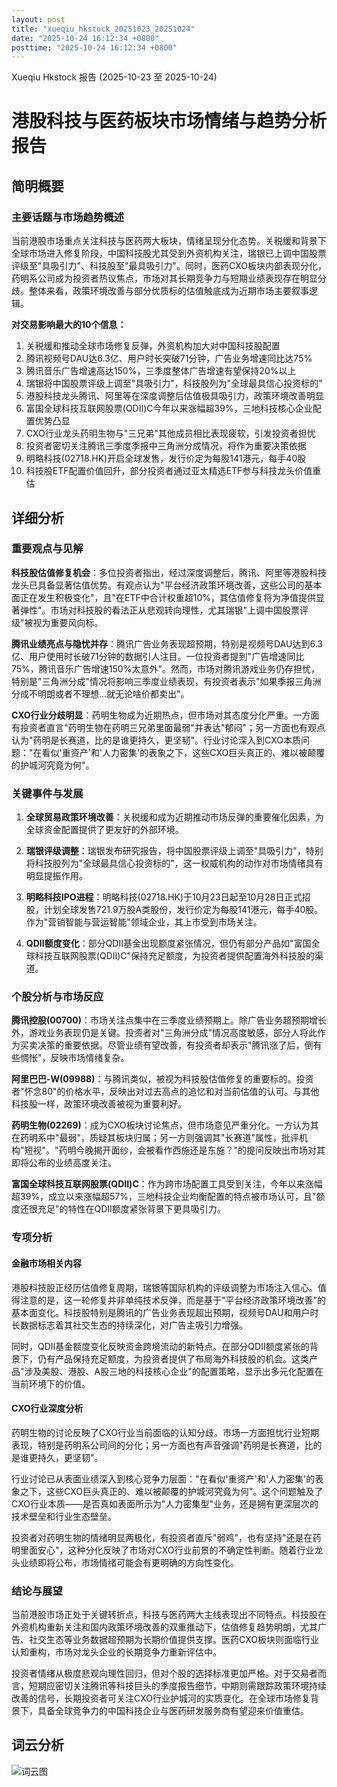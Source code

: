```yaml
---
layout: post
title: "xueqiu_hkstock_20251023_20251024"
date: "2025-10-24 16:12:34 +0800"
posttime: "2025-10-24 16:12:34 +0800"
---
```


Xueqiu Hkstock 报告 (2025-10-23 至 2025-10-24)

# 港股科技与医药板块市场情绪与趋势分析报告

## 简明概要

### 主要话题与市场趋势概述

当前港股市场重点关注科技与医药两大板块，情绪呈现分化态势。关税缓和背景下全球市场进入修复阶段，中国科技股尤其受到外资机构关注，瑞银已上调中国股票评级至"具吸引力"、科技股至"最具吸引力"。同时，医药CXO板块内部表现分化，药明系公司成为投资者热议焦点，市场对其长期竞争力与短期业绩表现存在明显分歧。整体来看，政策环境改善与部分优质标的估值触底成为近期市场主要叙事逻辑。

**对交易影响最大的10个信息：**
1. 关税缓和推动全球市场修复反弹，外资机构加大对中国科技股配置
2. 腾讯视频号DAU达6.3亿、用户时长突破71分钟，广告业务增速同比达75%
3. 腾讯音乐广告增速高达150%，三季度整体广告增速有望保持20%以上
4. 瑞银将中国股票评级上调至"具吸引力"，科技股列为"全球最具信心投资标的"
5. 港股科技龙头腾讯、阿里等在深度调整后估值极具吸引力，政策环境改善明显
6. 富国全球科技互联网股票(QDII)C今年以来涨幅超39%，三地科技核心企业配置优势凸显
7. CXO行业龙头药明生物与"三兄弟"其他成员相比表现疲软，引发投资者担忧
8. 投资者密切关注腾讯三季度季报中三角洲分成情况，将作为重要决策依据
9. 明略科技(02718.HK)开启全球发售，发行价定为每股141港元，每手40股
10. 科技股ETF配置价值回升，部分投资者通过亚太精选ETF参与科技龙头价值重估

## 详细分析

### 重要观点与见解

**科技股估值修复机会**：多位投资者指出，经过深度调整后，腾讯、阿里等港股科技龙头已具备显著估值优势。有观点认为"平台经济政策环境改善，这些公司的基本面正在发生积极变化"，且"在ETF中合计权重超10%，其估值修复将为净值提供显著弹性"。市场对科技股的看法正从悲观转向理性，尤其瑞银"上调中国股票评级"被视为重要风向标。

**腾讯业绩亮点与隐忧并存**：腾讯广告业务表现超预期，特别是视频号DAU达到6.3亿、用户使用时长破71分钟的数据引人注目。一位投资者提到"广告增速同比75%，腾讯音乐广告增速150%太意外"。然而，市场对腾讯游戏业务仍存担忧，特别是"三角洲分成"情况将影响三季度业绩表现，有投资者表示"如果季报三角洲分成不明朗或者不理想...就无论啥价都卖出"。

**CXO行业分歧明显**：药明生物成为近期热点，但市场对其态度分化严重。一方面有投资者直言"药明生物在药明三兄弟里面最弱"并表达"郁闷"；另一方面也有观点认为"药明是长赛道，比的是谁更持久，更坚韧"。行业讨论深入到CXO本质问题："在看似'重资产'和'人力密集'的表象之下，这些CXO巨头真正的、难以被颠覆的护城河究竟为何"。

### 关键事件与发展

1. **全球贸易政策环境改善**：关税缓和成为近期推动市场反弹的重要催化因素，为全球资金配置提供了更友好的外部环境。

2. **瑞银评级调整**：瑞银发布研究报告，将中国股票评级上调至"具吸引力"，特别将科技股列为"全球最具信心投资标的"，这一权威机构的动作对市场情绪具有明显提振作用。

3. **明略科技IPO进程**：明略科技(02718.HK)于10月23日起至10月28日正式招股，计划全球发售721.9万股A类股份，发行价定为每股141港元，每手40股。作为"营销智能与营运智能"领域企业，其上市受到市场关注。

4. **QDII额度变化**：部分QDII基金出现额度紧张情况，但仍有部分产品如"富国全球科技互联网股票(QDII)C"保持充足额度，为投资者提供配置海外科技股的渠道。

### 个股分析与市场反应

**腾讯控股(00700)**：市场关注点集中在三季度业绩预期上。除广告业务超预期增长外，游戏业务表现仍是关键。投资者对"三角洲分成"情况高度敏感，部分人将此作为买卖决策的重要依据。尽管业绩有望改善，有投资者却表示"腾讯涨了后，倒有些惆怅"，反映市场情绪复杂。

**阿里巴巴-W(09988)**：与腾讯类似，被视为科技股估值修复的重要标的。投资者"怀念80"的价格水平，反映出对过去高点的追忆和对当前估值的认可。与其他科技股一样，政策环境改善被视为重要利好。

**药明生物(02269)**：成为CXO板块讨论焦点，但市场意见严重分化。一方认为其在药明系中"最弱"，质疑其板块归属；另一方则强调其"长赛道"属性，批评机构"短视"。"药明今晚揭开面纱，会被看作西施还是东施？"的提问反映出市场对其即将公布的业绩高度关注。

**富国全球科技互联网股票(QDII)C**：作为跨市场配置工具受到关注，今年以来涨幅超39%，成立以来涨幅超57%，三地科技企业均衡配置的特点被市场认可，且"额度还很充足"的特性在QDII额度紧张背景下更具吸引力。

### 专项分析

#### 金融市场相关内容

港股科技股正经历估值修复周期，瑞银等国际机构的评级调整为市场注入信心。值得注意的是，这一轮修复并非单纯技术反弹，而是基于"平台经济政策环境改善"的基本面变化。科技股特别是腾讯的广告业务表现超出预期，视频号DAU和用户时长数据标志着其社交生态的持续深化，对广告主吸引力增强。

同时，QDII基金额度变化反映资金跨境流动的新特点。在部分QDII额度紧张的背景下，仍有产品保持充足额度，为投资者提供了布局海外科技股的机会。这类产品"涉及美股、港股、A股三地的科技核心企业"的配置策略，显示出多元化配置在当前环境下的价值。

#### CXO行业深度分析

药明生物的讨论反映了CXO行业当前面临的认知分歧。市场一方面担忧行业短期表现，特别是药明系公司间的分化；另一方面也有声音强调"药明是长赛道，比的是谁更持久，更坚韧"。

行业讨论已从表面业绩深入到核心竞争力层面："在看似'重资产'和'人力密集'的表象之下，这些CXO巨头真正的、难以被颠覆的护城河究竟为何"。这个问题触及了CXO行业本质——是否真如表面所示为"人力密集型"业务，还是拥有更深层次的技术壁垒和行业生态壁垒。

投资者对药明生物的情绪明显两极化，有投资者直斥"弱鸡"，也有坚持"还是在药明里面安心"，这种分化反映了市场对CXO行业前景的不确定性判断。随着行业龙头业绩即将公布，市场情绪可能会有更明确的方向性变化。

### 结论与展望

当前港股市场正处于关键转折点，科技与医药两大主线表现出不同特点。科技股在外资机构重新关注和国内政策环境改善的双重推动下，估值修复趋势明朗，尤其广告、社交生态等业务数据超预期为长期价值提供支撑。医药CXO板块则面临行业认知重构，市场对龙头企业的长期竞争力重新评估中。

投资者情绪从极度悲观向理性回归，但对个股的选择标准更加严格。对于交易者而言，短期应密切关注腾讯等科技巨头的季度报告细节，中期则需跟踪政策环境持续改善的信号，长期投资者可关注CXO行业护城河的实质变化。在全球市场修复背景下，具备全球竞争力的中国科技企业与医药研发服务商有望迎来价值重估。

## 词云分析

![词云图](wordcloud_xueqiu_hkstock_20251023_20251024.jpg)
